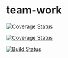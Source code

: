 # team-work
[![Coverage Status](https://coveralls.io/repos/github/courage173/team-work/badge.svg?branch=create-user)](https://coveralls.io/github/courage173/team-work?branch=create-user)

[![Coverage Status](https://coveralls.io/repos/github/courage173/team-work/badge.svg?branch=create-user)](https://coveralls.io/github/courage173/team-work?branch=create-user)


[![Build Status](https://travis-ci.org/courage173/team-work.svg?branch=develop)](https://travis-ci.org/courage173/team-work)
